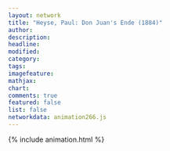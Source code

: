 ```yaml
---
layout: network
title: "Heyse, Paul: Don Juan's Ende (1884)"
author:
description:
headline:
modified:
category:
tags:
imagefeature: 
mathjax: 
chart: 
comments: true
featured: false
list: false
networkdata: animation266.js
---
```

{% include animation.html %}
